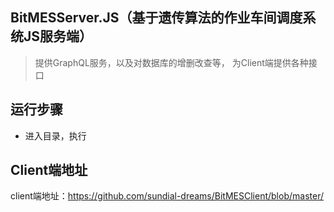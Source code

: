 ## BitMESServer.JS（基于遗传算法的作业车间调度系统JS服务端）
> 提供GraphQL服务，以及对数据库的增删改查等， 为Client端提供各种接口
## 运行步骤
+ 进入目录，执行

## Client端地址
client端地址：https://github.com/sundial-dreams/BitMESClient/blob/master/
